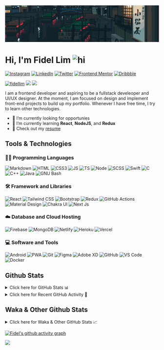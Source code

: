 ![Tokyo Downtown](tokyoDowntown.gif)

# Hi, I'm Fidel Lim <img src="https://user-images.githubusercontent.com/1303154/88677602-1635ba80-d120-11ea-84d8-d263ba5fc3c0.gif" width="28px" alt="hi">

[![Instagram](https://img.shields.io/badge/-Instagram-E4405F?logo=instagram&logoColor=white&style=flat-square)](https://www.instagram.com/_fidel_lim_/)
[![LinkedIn](https://img.shields.io/badge/-LinkedIn-0A66C2?logo=linkedin&style=flat-square)](https://www.linkedin.com/in/fidellim/)
[![Twitter](https://img.shields.io/badge/-Twitter-1DA1F2?logo=twitter&logoColor=white&style=flat-square)](https://twitter.com/fidellim)
[![Frontend Mentor](https://img.shields.io/badge/-Frontend_Mentor-3F54A3?logo=frontendmentor&logoColor=white&style=flat-square)](https://www.frontendmentor.io/profile/fidellim)
[![Dribbble](https://img.shields.io/badge/-Dribbble-EA4C89?logo=dribbble&logoColor=white&style=flat-square)](https://dribbble.com/fidellim)

[<img src="https://komarev.com/ghpvc/?username=fidellim&label=Profile%20views&color=0e75b6&style=flat-square" alt="fidellim" />](https://github.com/fidellim/fidellim)
[<img src="https://img.shields.io/badge/Email-lim.fidel%40gmail.com-orange?style=flat-square&logo=gmail">](mailto:lim.fidel@gmail.com)
[<img src="https://img.shields.io/badge/Personal%20Site-fidellim--portfolio.netlify.app-red?style=flat-square&logo=safari">](https://fidellim-portfolio.netlify.app/)

I am a frontend developer and aspiring to be a fullstack develeoper and UI/UX designer. At the moment, I am focused on design and implement front-end projects to build up my portfolio. Whenever I have free time, I try to learn other technologies.

- 🔭 I’m currently looking for opportunies
- 🌱 I’m currently learning **React**, **NodeJS**, and **Redux**
- 📝 Check out my [resume](https://fidellim-portfolio.netlify.app/Resume)

## Tools & Technologies

### 👨‍💻 Programming Languages

![Markdown](https://img.shields.io/badge/-Markdown-000000?logo=markdown&logoColor=white&style=flat-square)
![HTML](https://img.shields.io/badge/-HTML-E34F26?logo=html5&logoColor=white&style=flat-square)
![CSS3](https://img.shields.io/badge/-CSS-157286?logo=css3&style=flat-square)
![JS](https://img.shields.io/badge/-JavaScript-F7DF1E?logo=javascript&logoColor=black&logoWidth=25&style=flat-square)
![TS](https://img.shields.io/badge/-TypeScript-3178C6?logo=typescript&logoColor=black&logoWidth=25&style=flat-square)
![Node](https://img.shields.io/badge/-NodeJS-F05032?logo=node.js&logoColor=white&style=flat-square)
![SCSS](https://img.shields.io/badge/-SASS-C76494?logo=sass&logoColor=white&logoWidth=25&style=flat-square)
![Swift](https://img.shields.io/badge/-Swift-FA7343?logo=swift&logoColor=white&logoWidth=25&style=flat-square)
![C](https://custom-icon-badges.herokuapp.com/badge/C-03599C.svg?logo=c-in-hexagon&logoColor=white&style=flat-square)
![C++](https://custom-icon-badges.herokuapp.com/badge/C++-CC0000.svg?logo=cpp2&logoColor=white&style=flat-square)
![Java](https://img.shields.io/badge/-Java-007396?logo=java&logoColor=white&logoWidth=25&style=flat-square)
![GNU Bash](https://img.shields.io/badge/-Bash-4EAA25?logo=gnubash&logoColor=white&logoWidth=25&style=flat-square)

### 🛠️ Framework and Libraries

![React](https://img.shields.io/badge/-React-000000?logo=react&logoColor=61DAFB&style=flat-square)
![Tailwind CSS](https://img.shields.io/badge/-Tailwind_CSS-15B3C0?logo=tailwindcss&logoColor=white&logoWidth=25&style=flat-square)
![Bootstrap](https://img.shields.io/badge/-Bootstrap-7952B3?logo=bootstrap&logoColor=white&logoWidth=25)
![Redux](https://img.shields.io/badge/-Redux-764ABC?logo=redux&logoColor=white&logoWidth=25)
![GitHub Actions](https://img.shields.io/badge/-GitHub_Actions-2088FF?logo=githubactions&logoColor=white&logoWidth=25)
![Material Design](https://img.shields.io/badge/-Material_Design-000?logo=materialdesign&logoColor=757575&logoWidth=25)
![Chakra UI](https://img.shields.io/badge/-Chakra_UI-319795?logo=chakraui&logoColor=fff&logoWidth=25)
![Next Js](https://img.shields.io/badge/-Next_JS-000?logo=next.js&logoColor=fff&logoWidth=25)

### ☁️ Database and Cloud Hosting

![Firebase](https://img.shields.io/badge/-Firebase-F05032?logo=firebase&logoColor=white&style=flat-square)
![MongoDB](https://img.shields.io/badge/-MongoDB-47A248?logo=mongodb&logoColor=white&style=flat-square)
![Netlify](https://img.shields.io/badge/-Netlify-00C7B7?logo=netlify&logoColor=white&style=flat-square)
![Heroku](https://img.shields.io/badge/-Heroku-430098?logo=heroku&logoColor=white&logoWidth=25)
![Vercel](https://img.shields.io/badge/-Vercel-000000?logo=vercel&logoColor=white&style=flat-square)

### 💻 Software and Tools

![Android](https://img.shields.io/badge/-Android-3DDC84?logo=android&logoColor=black&logoWidth=25&style=flat-square)
![PWA](https://img.shields.io/badge/-PWA-550EBE?logo=pwa&logoColor=white&style=flat-square)
![Git](https://img.shields.io/badge/-Git-F05032?logo=git&logoColor=white&style=flat-square)
![Figma](https://img.shields.io/badge/-Figma-F24E1E?logo=figma&logoColor=white&style=flat-square)
![Adobe XD](https://img.shields.io/badge/-Adobe%20XD-FF61F6?logo=adobe%20xd&logoColor=black&logoWidth=25&style=flat-square)
![GitHub](https://img.shields.io/badge/-GitHub-181717?logo=github&style=flat-square)
![VS Code](https://img.shields.io/badge/-VS%20Code-007ACC?logo=visual%20studio%20code&style=flat-square)
![Docker](https://img.shields.io/badge/-Docker-2496ED?logo=docker&logoColor=white&style=flat-square)

<!-- https://github.com/JaeSeoKim/badge42 -->

<!-- ## 42 Stats

<details>
<summary> Click here for &nbsp;
<img src="https://img.shields.io/badge/-Abu_Dhabi-000000?logo=42&style=flat-square">
</summary> -->

<!-- <img src="https://badge42.herokuapp.com/api/stats/flim?privacyEmail=true">
<img src="https://badge42.herokuapp.com/api/stats/flim?cursus=C%20Piscine&privacyEmail=true"> -->

<!-- [![flim's 42 stats](https://badge42.vercel.app/api/v2/stats/cl1c1a9ce001109mq8crq44uh?cursusId=9)](https://github.com/JaeSeoKim/badge42)
[![flim's 42 stats](https://badge42.vercel.app/api/v2/stats/cl1c1a9ce001109mq8crq44uh?cursusId=21)](https://github.com/JaeSeoKim/badge42) -->

</details>

## Github Stats

<details>
	<summary>
		Click here for GitHub Stats 📊
	</summary>
	<br/>

<img src="https://github-readme-stats.vercel.app/api/top-langs/?username=fidellim&layout=compact&langs_count=8&hide=scss,css,html&theme=dracula&border_color=ff4499" alt="fidellim" />
<img src="https://github-readme-stats.vercel.app/api?username=fidellim&show_icons=true&locale=en&theme=tokyonight&hide_border=true" alt="fidellim" />
<img src="https://github-readme-streak-stats.herokuapp.com?user=fidellim&theme=material-palenight&hide_border=true&date_format=M%20j%5B%2C%20Y%5D" alt="fidellim" />

</details>

<details>
	<summary>
		Click here for Recent GitHub Activity 🚴
	</summary>
	<br/>

<!--RECENT_ACTIVITY:start-->

1. 📔 Created new repository [fidellim/Pomodoro-Timer](https://github.com/fidellim/Pomodoro-Timer)
2. 📔 Created new repository [fidellim/Calculator-FEM](https://github.com/fidellim/Calculator-FEM)
3. 📔 Created new repository [fidellim/test](https://github.com/fidellim/test)
4. 📔 Created new repository [fidellim/test](https://github.com/fidellim/test)
5. 📔 Created new repository [fidellim/ReactJs-TailwindCSS-Boilerplate](https://github.com/fidellim/ReactJs-TailwindCSS-Boilerplate)
<!--RECENT_ACTIVITY:end-->

<!--RECENT_ACTIVITY:last_update_end-->

</details>

## Waka & Other Github Stats

<details>
	<summary>
		Click here for Waka & Other GitHub Stats 📈
	</summary>
	<br/>

<!--START_SECTION:waka-->
![Lines of code](https://img.shields.io/badge/From%20Hello%20World%20I%27ve%20Written-742%20Thousand%20lines%20of%20code-blue)

**🐱 My GitHub Data** 

> 🏆 1,780 Contributions in the Year 2022
 > 
> 📦 179.0 kB Used in GitHub's Storage 
 > 
> 💼 Opted to Hire
 > 
> 📜 80 Public Repositories 
 > 
> 🔑 0 Private Repositories  
 > 
**I'm a Night 🦉** 

```text
🌞 Morning    96 commits     ██░░░░░░░░░░░░░░░░░░░░░░░   10.6% 
🌆 Daytime    298 commits    ████████░░░░░░░░░░░░░░░░░   32.89% 
🌃 Evening    369 commits    ██████████░░░░░░░░░░░░░░░   40.73% 
🌙 Night      143 commits    ████░░░░░░░░░░░░░░░░░░░░░   15.78%

```
📅 **I'm Most Productive on Thursday** 

```text
Monday       116 commits    ███░░░░░░░░░░░░░░░░░░░░░░   12.8% 
Tuesday      105 commits    ███░░░░░░░░░░░░░░░░░░░░░░   11.59% 
Wednesday    135 commits    ███░░░░░░░░░░░░░░░░░░░░░░   14.9% 
Thursday     197 commits    █████░░░░░░░░░░░░░░░░░░░░   21.74% 
Friday       100 commits    ██░░░░░░░░░░░░░░░░░░░░░░░   11.04% 
Saturday     98 commits     ██░░░░░░░░░░░░░░░░░░░░░░░   10.82% 
Sunday       155 commits    ████░░░░░░░░░░░░░░░░░░░░░   17.11%

```


📊 **This Week I Spent My Time On** 

```text
⌚︎ Time Zone: Asia/Dubai

💬 Programming Languages: 
JavaScript               24 hrs 8 mins       █████████████████████░░░░   85.51% 
Markdown                 2 hrs 12 mins       ██░░░░░░░░░░░░░░░░░░░░░░░   7.81% 
CSS                      1 hr 24 mins        █░░░░░░░░░░░░░░░░░░░░░░░░   4.98% 
HTML                     20 mins             ░░░░░░░░░░░░░░░░░░░░░░░░░   1.2% 
Diff                     6 mins              ░░░░░░░░░░░░░░░░░░░░░░░░░   0.39%

🔥 Editors: 
VS Code                  28 hrs 13 mins      █████████████████████████   100.0%

🐱‍💻 Projects: 
calculator               23 hrs 58 mins      █████████████████████░░░░   84.93% 
pomodoro-app             3 hrs 21 mins       ███░░░░░░░░░░░░░░░░░░░░░░   11.92% 
Exercism                 50 mins             ░░░░░░░░░░░░░░░░░░░░░░░░░   2.96% 
drum-machine             2 mins              ░░░░░░░░░░░░░░░░░░░░░░░░░   0.14% 
markdown-previewer       0 secs              ░░░░░░░░░░░░░░░░░░░░░░░░░   0.05%

💻 Operating System: 
Windows                  27 hrs 23 mins      ████████████████████████░   97.04% 
Mac                      50 mins             ░░░░░░░░░░░░░░░░░░░░░░░░░   2.96%

```

**I Mostly Code in JavaScript** 

```text
JavaScript               21 repos            ████████░░░░░░░░░░░░░░░░░   31.82% 
SCSS                     17 repos            ██████░░░░░░░░░░░░░░░░░░░   25.76% 
HTML                     11 repos            ████░░░░░░░░░░░░░░░░░░░░░   16.67% 
CSS                      7 repos             ██░░░░░░░░░░░░░░░░░░░░░░░   10.61% 
C                        4 repos             █░░░░░░░░░░░░░░░░░░░░░░░░   6.06%

```



 Last Updated on 14/10/2022 15:37:43 UTC
<!--END_SECTION:waka-->

</details>

[![Fidel's github activity graph](https://activity-graph.herokuapp.com/graph?username=fidellim&theme=material-palenight&hide_border=true)](https://github.com/ashutosh00710/github-readme-activity-graph)

<img src="https://capsule-render.vercel.app/api?type=waving&color=gradient&height=80&section=footer"/>
